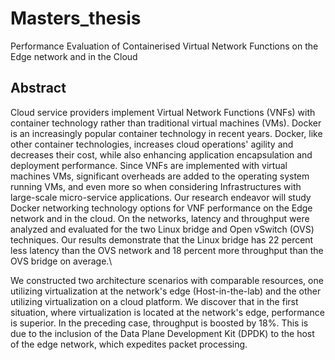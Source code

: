 # Masters_thesis
Performance Evaluation of Containerised Virtual Network Functions on the Edge network and in the Cloud

## Abstract 
Cloud service providers implement Virtual Network Functions (VNFs) with container technology rather than traditional virtual machines (VMs). Docker is an increasingly popular container technology in recent years. Docker, like other container technologies, increases cloud operations' agility and decreases their cost, while also enhancing application encapsulation and deployment performance. Since VNFs are implemented with virtual machines VMs, significant overheads are added to the operating system running VMs, and even more so when considering Infrastructures with large-scale micro-service applications. Our research endeavor will study Docker networking technology options for VNF performance on the Edge network and in the cloud. On the networks, latency and throughput were analyzed and evaluated for the two Linux bridge and Open vSwitch (OVS) techniques. Our results demonstrate that the Linux bridge has 22 percent less latency than the OVS network and 18 percent more throughput than the OVS bridge on average.\\

 We constructed two architecture scenarios with comparable resources, one utilizing virtualization at the network's edge (Host-in-the-lab) and the other utilizing virtualization on a cloud platform. We discover that in the first situation, where virtualization is located at the network's edge, performance is superior. In the preceding case, throughput is boosted by 18\%. This is due to the inclusion of the Data Plane Development Kit (DPDK) to the host of the edge network, which expedites packet processing.
